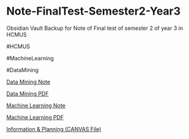 # Note-FinalTest-Semester2-Year3
Obsidian Vault Backup for Note of Final test of semester 2 of year 3 in HCMUS 

#HCMUS 

#MachineLearning 

#DataMining 

[Data Mining Note](./DataMining/DataMining.md)

[Data Mining PDF](DataMining.pdf)

[Machine Learning Note](./MachineLearning/MachineLearning.md)

[Machine Learning PDF](MachineLearning.pdf)

[Information & Planning (CANVAS File)](Information&Planning.canvas)

